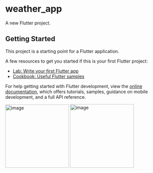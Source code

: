 # weather_app

A new Flutter project.

## Getting Started

This project is a starting point for a Flutter application.

A few resources to get you started if this is your first Flutter project:

- [Lab: Write your first Flutter app](https://docs.flutter.dev/get-started/codelab)
- [Cookbook: Useful Flutter samples](https://docs.flutter.dev/cookbook)

For help getting started with Flutter development, view the
[online documentation](https://docs.flutter.dev/), which offers tutorials,
samples, guidance on mobile development, and a full API reference.




<img width="199" alt="image" src="https://github.com/Jhonyx00/Flutter_projects/assets/143241366/336b4ec3-55a6-4403-b4cb-956cfbceb3c9">

<img width="200" alt="image" src="https://github.com/Jhonyx00/Flutter_projects/assets/143241366/fd19b3dc-d22e-4e80-a484-00e4cfbcd995">
